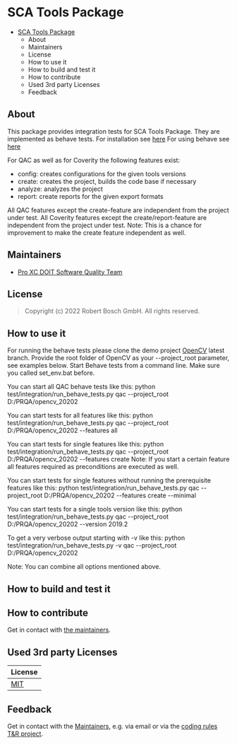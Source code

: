 # SCA Tools Package

- [SCA Tools Package](#sca-tools-package)
  - [<a name="about">About</a>](#about)
  - [<a name="maintainers">Maintainers</a>](#maintainers)
  - [<a name="license">License</a>](#license)
  - [<a name="use">How to use it</a>](#how-to-use-it)
  - [<a name="build">How to build and test it</a>](#how-to-build-and-test-it)
  - [<a name="contribute">How to contribute</a>](#how-to-contribute)
  - [<a name="licenses">Used 3rd party Licenses</a>](#used-3rd-party-licenses)
  - [<a name="feedback">Feedback</a>](#feedback)

## <a name="about">About</a>

This package provides integration tests for SCA Tools Package. They are implemented as behave tests.
For installation see [here](https://pypi.org/project/behave/)
For using behave see [here](https://jenisys.github.io/behave.example/)

For QAC as well as for Coverity the following features exist:
- config: creates configurations for the given tools versions
- create: creates the project, builds the code base if necessary
- analyze: analyzes the project
- report: create reports for the given export formats

All QAC features except the create-feature are independent from the project under test.
All Coverity features except the create/report-feature are independent from the project under test.
Note: This is a chance for improvement to make the create feature independent as well.

## <a name="maintainers">Maintainers</a>

* [Pro XC DOIT Software Quality Team](mailto:CC-ADPJ-DoitSoftwareQualityTeam@bcn.bosch.com)

## <a name="license">License</a>

>	Copyright (c) 2022 Robert Bosch GmbH. All rights reserved.

## <a name="use">How to use it</a>

For running the behave tests please clone the demo project [OpenCV](https://sourcecode.socialcoding.bosch.com/projects/CDF/repos/opencv_demo/browse) latest branch.
Provide the root folder of OpenCV as your --project_root parameter, see examples below.
Start Behave tests from a command line.
Make sure you called set_env.bat before.

You can start all QAC behave tests like this:
python test/integration/run_behave_tests.py qac --project_root D:/PRQA/opencv_20202

You can start tests for all features like this:
python test/integration/run_behave_tests.py qac --project_root D:/PRQA/opencv_20202 --features all

You can start tests for single features like this:
python test/integration/run_behave_tests.py qac --project_root D:/PRQA/opencv_20202 --features create
Note: If you start a certain feature all features required as preconditions are executed as well.

You can start tests for single features without running the prerequisite features like this:
python test/integration/run_behave_tests.py qac --project_root D:/PRQA/opencv_20202 --features create --minimal

You can start tests for a single tools version like this:
python test/integration/run_behave_tests.py qac --project_root D:/PRQA/opencv_20202 --version 2019.2

To get a very verbose output starting with -v like this:
python test/integration/run_behave_tests.py -v qac --project_root D:/PRQA/opencv_20202

Note: You can combine all options mentioned above.

## <a name="build">How to build and test it</a>




## <a name="contribute">How to contribute</a>

Get in contact with [the maintainers](#maintainers).


## <a name="licenses">Used 3rd party Licenses</a>

| License |
| --- |
| [MIT](https://mit-license.org/) |

## <a name="feedback">Feedback</a>

Get in contact with the [Maintainers](#maintainers), e.g. via email or via the [coding rules T&R project](https://rb-tracker.bosch.com/tracker/projects/CDF/summary).
